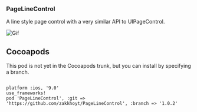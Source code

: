 ### PageLineControl

A line style page control with a very similar API to UIPageControl.

![Gif](http://i.imgur.com/sVKKrU2.gif)


## Cocoapods

This pod is not yet in the Cocoapods trunk, but you can install by specifying a branch.

````

platform :ios, '9.0'
use_frameworks!
pod 'PageLineControl', :git => 'https://github.com/zakkhoyt/PageLineControl', :branch => '1.0.2'


````
